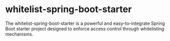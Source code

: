 # whitelist-spring-boot-starter
The whitelist-spring-boot-starter is a powerful and easy-to-integrate Spring Boot starter project designed to enforce access control through whitelisting mechanisms.
